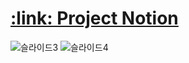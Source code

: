<h1><a href="https://gigantic-bag-3e7.notion.site/Vote24-1476ff878d3640789014d739cb83bc59">:link: Project Notion</a></h1>

![슬라이드3](https://user-images.githubusercontent.com/87457901/159167436-cc818aa0-a3c0-4d42-bc2e-b0f6e79e9ce5.JPG)
![슬라이드4](https://user-images.githubusercontent.com/87457901/159167445-db65743b-1862-420a-9bb9-ef7ae76a034e.JPG)


